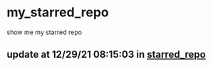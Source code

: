 # my_starred_repo
show me my starred repo

update at 12/29/21 08:15:03 in [starred_repo](./index.html)
---

